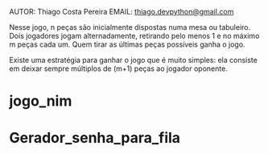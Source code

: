AUTOR: Thiago Costa Pereira
EMAIL: thiago.devpython@gmail.com

Nesse jogo, n peças são inicialmente dispostas numa mesa ou tabuleiro. Dois jogadores jogam alternadamente,
retirando pelo menos 1 e no máximo m peças cada um. Quem tirar as últimas peças possíveis ganha o jogo.

Existe uma estratégia para ganhar o jogo que é muito simples:
ela consiste em deixar sempre múltiplos de (m+1) peças ao jogador oponente.
# jogo_nim
# Gerador_senha_para_fila
